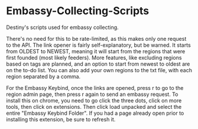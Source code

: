 # Embassy-Collecting-Scripts

Destiny's scripts used for embassy collecting. 

There's no need for this to be rate-limited, as this makes only one request to the API. The link opener is fairly self-explanatory, but be warned. It starts from OLDEST to NEWEST, meaning it will start from the regions that were first founded (most likely feeders). More features, like excluding regions based on tags are planned, and an option to start from newest to oldest are on the to-do list. You can also add your own regions to the txt file, with each region separated by a comma.

For the Embassy Keybind, once the links are opened, press r to go to the region admin page, then press r again to send an embassy request. To install this on chrome, you need to go click the three dots, click on more tools, then click on extensions. Then click load unpacked and select the entire "Embassy Keybind Folder". If you had a page already open prior to installing this extension, be sure to refresh it.
